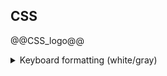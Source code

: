 ## CSS
@@CSS_logo@@
<details><summary>Keyboard formatting (white/gray)</summary>

  <details><summary>Style</summary>
```
    <pre>
&lt;style&gt;
kbd {   /* keyboard keys */
    all: revert;    /* https://stackoverflow.com/a/36256886 */
    border:                 1px solid #c6cbd1;
    border-bottom-color:    rgb(198, 203, 209);
    border-bottom-color:    #959da5;
    border-radius:          3px;
    box-shadow:             inset 0 -1px 0 #959da5;
    display:                inline-block;
    font-size:              11px;
    line-height:            10px;
    padding:                3px 5px;
    vertical-align:         middle;
    font-weight:            bold;
}
kbd_gray { /* Keyboard keys gray */
    background-color: #eee;
    border-radius: 3px;
    border: 1px solid #b4b4b4;
    box-shadow: 0 1px 1px rgba(0, 0, 0, .2), 0 2px 0 0 rgba(255, 255, 255, .7) inset;
    color: #333;
    display: inline-block;
    font-size: .85em;
    font-weight: 700;
    line-height: 1;
    padding: 2px 4px;
    white-space: nowrap;
   }

&lt;/style&gt;
      </pre>
```
</details>
<kbd>Ctrl</kbd>+<kbd>A</kbd>
<kbd>Ctrl</kbd>+<kbd>C</kbd>

<p>Please press <kbd>Ctrl</kbd> + <kbd>Shift</kbd> + <kbd>R</kbd> to re-render an MDN page.</p>

</details>
